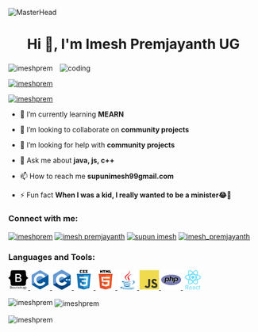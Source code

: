 ![MasterHead](https://www.desiglitters.com/wp-content/uploads/2015/10/Welcome-To-My-Profile-Image-DG123309.gif)
<h1 align="center">Hi 👋, I'm Imesh Premjayanth UG</h1>
<h3 align="center"></h3>
<img align ="right" alt="coding" width="400" src="https://cdn.dribbble.com/users/1162077/screenshots/3848914/programmer.gif">

<p align="left"> <img src="https://komarev.com/ghpvc/?username=imeshprem&label=Profile%20views&color=0e75b6&style=flat" alt="imeshprem" /> </p>

<p align="left"> <a href="https://github.com/ryo-ma/github-profile-trophy"><img src="https://github-profile-trophy.vercel.app/?username=imeshprem" alt="imeshprem" /></a> </p>

<p align="left"> <a href="https://twitter.com/imeshprem" target="blank"><img src="https://img.shields.io/twitter/follow/imeshprem?logo=twitter&style=for-the-badge" alt="imeshprem" /></a> </p>

- 🌱 I’m currently learning **MEARN**

- 👯 I’m looking to collaborate on **community projects**

- 🤝 I’m looking for help with **community projects**

- 💬 Ask me about **java, js, c++**

- 📫 How to reach me **supunimesh99gmail.com**

- ⚡ Fun fact **When I was a kid, I really wanted to be a minister😂🥲**

<h3 align="left">Connect with me:</h3>
<p align="left">
<a href="https://twitter.com/imeshprem" target="blank"><img align="center" src="https://raw.githubusercontent.com/rahuldkjain/github-profile-readme-generator/master/src/images/icons/Social/twitter.svg" alt="imeshprem" height="30" width="40" /></a>
<a href="https://linkedin.com/in/imesh premjayanth" target="blank"><img align="center" src="https://raw.githubusercontent.com/rahuldkjain/github-profile-readme-generator/master/src/images/icons/Social/linked-in-alt.svg" alt="imesh premjayanth" height="30" width="40" /></a>
<a href="https://fb.com/supun imesh" target="blank"><img align="center" src="https://raw.githubusercontent.com/rahuldkjain/github-profile-readme-generator/master/src/images/icons/Social/facebook.svg" alt="supun imesh" height="30" width="40" /></a>
<a href="https://instagram.com/imesh_premjayanth" target="blank"><img align="center" src="https://raw.githubusercontent.com/rahuldkjain/github-profile-readme-generator/master/src/images/icons/Social/instagram.svg" alt="imesh_premjayanth" height="30" width="40" /></a>
</p>

<h3 align="left">Languages and Tools:</h3>
<p align="left"> <a href="https://getbootstrap.com" target="_blank" rel="noreferrer"> <img src="https://raw.githubusercontent.com/devicons/devicon/master/icons/bootstrap/bootstrap-plain-wordmark.svg" alt="bootstrap" width="40" height="40"/> </a> <a href="https://www.cprogramming.com/" target="_blank" rel="noreferrer"> <img src="https://raw.githubusercontent.com/devicons/devicon/master/icons/c/c-original.svg" alt="c" width="40" height="40"/> </a> <a href="https://www.w3schools.com/cpp/" target="_blank" rel="noreferrer"> <img src="https://raw.githubusercontent.com/devicons/devicon/master/icons/cplusplus/cplusplus-original.svg" alt="cplusplus" width="40" height="40"/> </a> <a href="https://www.w3schools.com/css/" target="_blank" rel="noreferrer"> <img src="https://raw.githubusercontent.com/devicons/devicon/master/icons/css3/css3-original-wordmark.svg" alt="css3" width="40" height="40"/> </a> <a href="https://www.w3.org/html/" target="_blank" rel="noreferrer"> <img src="https://raw.githubusercontent.com/devicons/devicon/master/icons/html5/html5-original-wordmark.svg" alt="html5" width="40" height="40"/> </a> <a href="https://www.java.com" target="_blank" rel="noreferrer"> <img src="https://raw.githubusercontent.com/devicons/devicon/master/icons/java/java-original.svg" alt="java" width="40" height="40"/> </a> <a href="https://developer.mozilla.org/en-US/docs/Web/JavaScript" target="_blank" rel="noreferrer"> <img src="https://raw.githubusercontent.com/devicons/devicon/master/icons/javascript/javascript-original.svg" alt="javascript" width="40" height="40"/> </a> <a href="https://www.php.net" target="_blank" rel="noreferrer"> <img src="https://raw.githubusercontent.com/devicons/devicon/master/icons/php/php-original.svg" alt="php" width="40" height="40"/> </a> <a href="https://reactjs.org/" target="_blank" rel="noreferrer"> <img src="https://raw.githubusercontent.com/devicons/devicon/master/icons/react/react-original-wordmark.svg" alt="react" width="40" height="40"/> </a> </p>

<p><img align="left" src="https://github-readme-stats.vercel.app/api/top-langs?username=imeshprem&show_icons=true&locale=en&layout=compact" alt="imeshprem" /></p>

<p>&nbsp;<img align="center" src="https://github-readme-stats.vercel.app/api?username=imeshprem&show_icons=true&locale=en" alt="imeshprem" /></p>

<p><img align="center" src="https://github-readme-streak-stats.herokuapp.com/?user=imeshprem&" alt="imeshprem" /></p>
